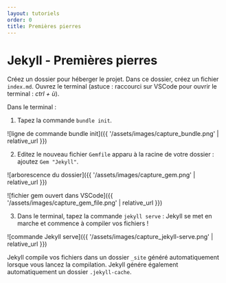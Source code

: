 ```yaml
---
layout: tutoriels
order: 0
title: Premières pierres
---
```

<!-- Balise order qui nous permet ici d'indexer les tutos afin de faire fonctionner la pagination
-->

# Jekyll - Premières pierres

Créez un dossier pour héberger le projet. Dans ce dossier, créez un fichier `index.md`.
Ouvrez le terminal (astuce : raccourci sur VSCode pour ouvrir le terminal : *ctrl + ù*).

Dans le terminal :
1. Tapez la commande `bundle init`.

![ligne de commande bundle init]({{ '/assets/images/capture_bundle.png' | relative_url }}) 

2. Editez le nouveau fichier `Gemfile` apparu à la racine de votre dossier : ajoutez `Gem "Jekyll"`.

![arborescence du dossier]({{ '/assets/images/capture_gem.png' | relative_url }})

![fichier gem ouvert dans VSCode]({{ '/assets/images/capture_gem_file.png' | relative_url }})


3. Dans le terminal, tapez la commande `jekyll serve` : Jekyll se met en marche et commence à compiler vos fichiers !

![commande Jekyll serve]({{ '/assets/images/capture_jekyll-serve.png' | relative_url }})

Jekyll compile vos fichiers dans un dossier `_site` généré automatiquement lorsque vous lancez la compilation. 
Jekyll génére également automatiquement un dossier `.jekyll-cache`.
